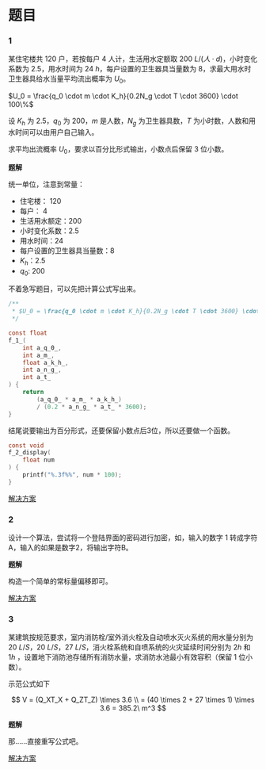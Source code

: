 # 题目

### 1
某住宅楼共 $120$ 户，若按每户 $4$ 人计，生活用水定额取 $200 \ L/(人 \cdot d)$，小时变化系数为 $2.5$，用水时间为 $24 \ h$，每户设置的卫生器具当量数为 $8$，求最大用水时卫生器具给水当量平均流出概率为 $U_0$。

$U_0 = \frac{q_0 \cdot m \cdot K_h}{0.2N_g \cdot T \cdot 3600} \cdot 100\%$

设 $K_h$ 为 $2.5$，$q_0$ 为 $200$，$m$ 是人数，$N_g$ 为卫生器具数，$T$ 为小时数，人数和用水时间可以由用户自己输入。

求平均出流概率 $U_0$，要求以百分比形式输出，小数点后保留 $3$ 位小数。

**题解**

统一单位，注意到常量：

- 住宅楼： $120$
- 每户： $4$
- 生活用水额定：$200$
- 小时变化系数：$2.5$
- 用水时间：$24$
- 每户设置的卫生器具当量数：$8$
- $K_h$：$2.5$
- $q_0$: $200$

不着急写题目，可以先把计算公式写出来。

```c
/**
 * $U_0 = \frac{q_0 \cdot m \cdot K_h}{0.2N_g \cdot T \cdot 3600} \cdot 100\%$
 */

const float
f_1_(
    int a_q_0_,
    int a_m_,
    float a_k_h_,
    int a_n_g_,
    int a_t_
) {
    return 
        (a_q_0_ * a_m_ * a_k_h_) 
        / (0.2 * a_n_g_ * a_t_ * 3600);
}
```

结尾说要输出为百分形式，还要保留小数点后3位，所以还要做一个函数。

```c
const void
f_2_display(
    float num
) {
    printf("%.3f%%", num * 100);
}
```

[解决方案](./2.c)

### 2

设计一个算法，尝试将一个登陆界面的密码进行加密，如，输入的数字 1 转成字符 A，输入的如果是数字2，将输出字符B。

**题解**

构造一个简单的常标量偏移即可。

[解决方案](./3.c)

### 3

某建筑按规范要求，室内消防栓/室外消火栓及自动喷水灭火系统的用水量分别为 $20\ L/S$，$20\ L/S$，$27\ L/S$，消火栓系统和自喷系统的火灾延续时间分别为 $2h$ 和 $1h$ ，设置地下消防池存储所有消防水量，求消防水池最小有效容积（保留 $1$ 位小数）。

示范公式如下

$$
V = (Q_XT_X + Q_ZT_Z) \times 3.6 \\ 
  = (40 \times 2 + 27 \times 1) \times 3.6 = 385.2\ m^3
$$

**题解**

那……直接重写公式吧。

[解决方案](./4.c)
